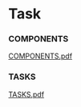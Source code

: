 # Task
### COMPONENTS
[COMPONENTS.pdf](https://github.com/heisjuanda/course-app/files/11402300/COMPONENTS.pdf)
### TASKS
[TASKS.pdf](https://github.com/heisjuanda/course-app/files/11402304/TASK.pdf)
